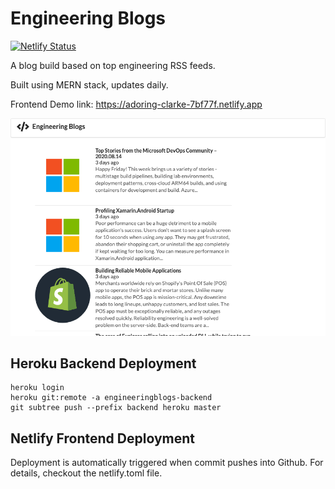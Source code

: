 # Engineering Blogs

[![Netlify Status](https://api.netlify.com/api/v1/badges/66ac1dba-9248-445d-bfd4-3a3a32d2bf44/deploy-status)](https://app.netlify.com/sites/adoring-clarke-7bf77f/deploys)

A blog build based on top engineering RSS feeds.

Built using MERN stack, updates daily.

Frontend Demo link: https://adoring-clarke-7bf77f.netlify.app

![Frontend Demo](https://github.com/andrewlohc/engineering-blogs/blob/master/docs/demo.png)

## Heroku Backend Deployment

```
heroku login
heroku git:remote -a engineeringblogs-backend
git subtree push --prefix backend heroku master
```

## Netlify Frontend Deployment

Deployment is automatically triggered when commit pushes into Github. For details, checkout the netlify.toml file.
